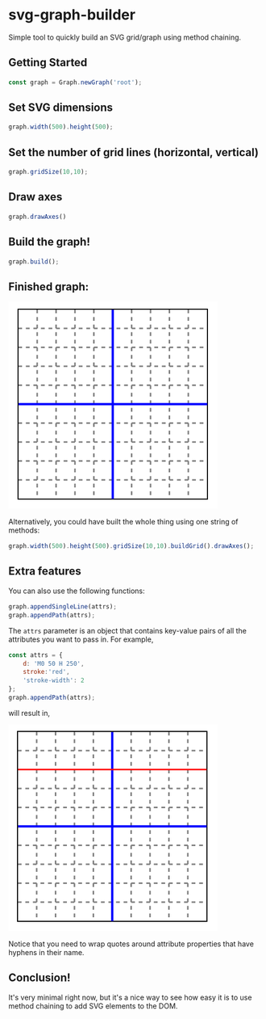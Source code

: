 # svg-graph-builder
Simple tool to quickly build an SVG grid/graph using method chaining.

## Getting Started
```javascript
const graph = Graph.newGraph('root');
```

## Set SVG dimensions
```javascript
graph.width(500).height(500);
```

## Set the number of grid lines (horizontal, vertical)
```javascript
graph.gridSize(10,10);
```

## Draw axes
```javascript
graph.drawAxes()
```

## Build the graph!
```javascript
graph.build();
```

## Finished graph:
![alt text][svg-graph]

[svg-graph]: https://github.com/inspirnathan/svg-graph-builder/blob/master/images/svg-graph.png

Alternatively, you could have built the whole thing using one string of methods:
```javascript
graph.width(500).height(500).gridSize(10,10).buildGrid().drawAxes();
```

## Extra features
You can also use the following functions: 
```javascript
graph.appendSingleLine(attrs);
graph.appendPath(attrs);
```
The `attrs` parameter is an object that contains key-value pairs of all the attributes you want to pass in. For example, 

```javascript
const attrs = {
    d: 'M0 50 H 250',
    stroke:'red',
    'stroke-width': 2
};
graph.appendPath(attrs);
```
will result in,


![alt text][appendPath]

[appendPath]: https://github.com/inspirnathan/svg-graph-builder/blob/master/images/appendPath-example.png

Notice that you need to wrap quotes around attribute properties that have hyphens in their name.

## Conclusion!
It's very minimal right now, but it's a nice way to see how easy it is to use method chaining to add SVG elements to the DOM.